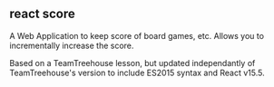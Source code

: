 ## react score


A Web Application to keep score of board games, etc. Allows you to incrementally increase the score.

Based on a TeamTreehouse lesson, but updated independantly of TeamTreehouse's version to include ES2015 syntax and React v15.5.
